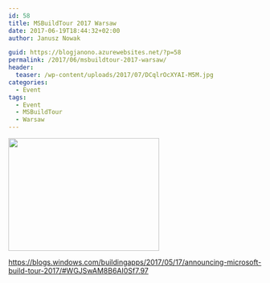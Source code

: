 ```yaml
---
id: 58
title: MSBuildTour 2017 Warsaw
date: 2017-06-19T18:44:32+02:00
author: Janusz Nowak

guid: https://blogjanono.azurewebsites.net/?p=58
permalink: /2017/06/msbuildtour-2017-warsaw/
header:
  teaser: /wp-content/uploads/2017/07/DCqlrOcXYAI-M5M.jpg
categories:
  - Event
tags:
  - Event
  - MSBuildTour
  - Warsaw
---
```

[<img class="alignnone size-medium wp-image-59" src="http://zabki.net.pl/~jnowak/wp-content/uploads/2017/07/DCqlrOcXYAI-M5M-300x225.jpg" alt="" width="300" height="225" srcset="/wp-content/uploads/2017/07/DCqlrOcXYAI-M5M-300x225.jpg 300w, /wp-content/uploads/2017/07/DCqlrOcXYAI-M5M-768x576.jpg 768w, /wp-content/uploads/2017/07/DCqlrOcXYAI-M5M-1024x768.jpg 1024w" sizes="(max-width: 300px) 100vw, 300px" />](/wp-content/uploads/2017/07/DCqlrOcXYAI-M5M.jpg)

<https://blogs.windows.com/buildingapps/2017/05/17/announcing-microsoft-build-tour-2017/#WGJSwAM8B6AI0Sf7.97>